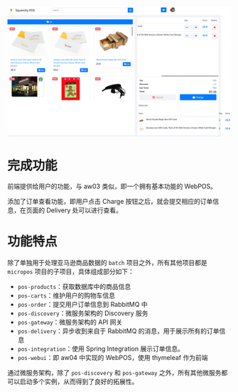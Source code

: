 ![](./pics/res.png)

# 完成功能

前端提供给用户的功能，与 aw03 类似，即一个拥有基本功能的 WebPOS。

添加了订单查看功能，即用户点击 Charge 按钮之后，就会提交相应的订单信息，在页面的 Delivery 处可以进行查看。

# 功能特点

除了单独用于处理亚马逊商品数据的 `batch` 项目之外，所有其他项目都是 `micropos` 项目的子项目，具体组成部分如下：

- `pos-products`：获取数据库中的商品信息
- `pos-carts`：维护用户的购物车信息
- `pos-order`：提交用户订单信息到 RabbitMQ 中
- `pos-discovery`：微服务架构的 Discovery 服务
- `pos-gateway`：微服务架构的 API 网关
- `pos-delivery`：异步收到来自于 RabbitMQ 的消息，用于展示所有的订单信息
- `pos-integration`：使用 Spring Integration 展示订单信息。
- `pos-webui`：即 aw04 中实现的 WebPOS，使用 thymeleaf 作为前端

通过微服务架构，除了 `pos-discovery` 和 `pos-gateway` 之外，所有其他微服务都可以启动多个实例，从而得到了良好的拓展性。